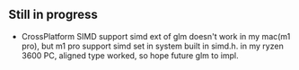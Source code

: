 ## Still in progress

- CrossPlatform SIMD support
    simd ext of glm doesn't work in my mac(m1 pro), but m1 pro support simd set in system built in simd.h. 
    in my ryzen 3600 PC, aligned type worked, so hope future glm to impl.